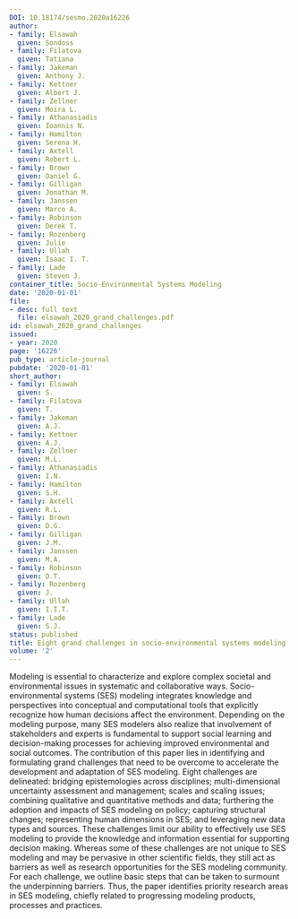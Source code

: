 ```yaml
---
DOI: 10.18174/sesmo.2020a16226
author:
- family: Elsawah
  given: Sondoss
- family: Filatova
  given: Tatiana
- family: Jakeman
  given: Anthony J.
- family: Kettner
  given: Albert J.
- family: Zellner
  given: Moira L.
- family: Athanasiadis
  given: Ioannis N.
- family: Hamilton
  given: Serena H.
- family: Axtell
  given: Robert L.
- family: Brown
  given: Daniel G.
- family: Gilligan
  given: Jonathan M.
- family: Janssen
  given: Marco A.
- family: Robinson
  given: Derek T.
- family: Rozenberg
  given: Julie
- family: Ullah
  given: Isaac I. T.
- family: Lade
  given: Steven J.
container_title: Socio-Environmental Systems Modeling
date: '2020-01-01'
file:
- desc: full text
  file: elsawah_2020_grand_challenges.pdf
id: elsawah_2020_grand_challenges
issued:
- year: 2020
page: '16226'
pub_type: article-journal
pubdate: '2020-01-01'
short_author:
- family: Elsawah
  given: S.
- family: Filatova
  given: T.
- family: Jakeman
  given: A.J.
- family: Kettner
  given: A.J.
- family: Zellner
  given: M.L.
- family: Athanasiadis
  given: I.N.
- family: Hamilton
  given: S.H.
- family: Axtell
  given: R.L.
- family: Brown
  given: D.G.
- family: Gilligan
  given: J.M.
- family: Janssen
  given: M.A.
- family: Robinson
  given: D.T.
- family: Rozenberg
  given: J.
- family: Ullah
  given: I.I.T.
- family: Lade
  given: S.J.
status: published
title: Eight grand challenges in socio-environmental systems modeling
volume: '2'
---
```

Modeling is essential to characterize and explore complex societal and environmental issues in systematic and collaborative ways. Socio-environmental systems (SES) modeling integrates knowledge and perspectives into conceptual and computational tools that explicitly recognize how human decisions affect the environment. Depending on the modeling purpose, many SES modelers also realize that involvement of stakeholders and experts is fundamental to support social learning and decision-making processes for achieving improved environmental and social outcomes. The contribution of this paper lies in identifying and formulating grand challenges that need to be overcome to accelerate the development and adaptation of SES modeling. Eight challenges are delineated: bridging epistemologies across disciplines; multi-dimensional uncertainty assessment and management; scales and scaling issues; combining qualitative and quantitative methods and data; furthering the adoption and impacts of SES modeling on policy; capturing structural changes; representing human dimensions in SES; and leveraging new data types and sources. These challenges limit our ability to effectively use SES modeling to provide the knowledge and information essential for supporting decision making. Whereas some of these challenges are not unique to SES modeling and may be pervasive in other scientific fields, they still act as barriers as well as research opportunities for the SES modeling community. For each challenge, we outline basic steps that can be taken to surmount the underpinning barriers. Thus, the paper identifies priority research areas in SES modeling, chiefly related to progressing modeling products, processes and practices.
